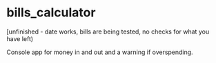 # bills_calculator
[unfinished - date works, bills are being tested, no checks for what you have left)

Console app for money in and out and a warning if overspending.
